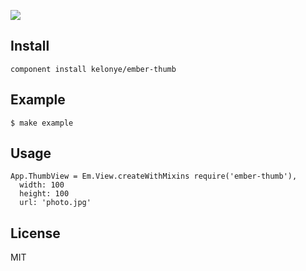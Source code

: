 
![](https://dl.dropbox.com/u/30162278/ember-thumb.png) 

Install
---

```
component install kelonye/ember-thumb
```

Example
---

    $ make example

Usage
---

```
App.ThumbView = Em.View.createWithMixins require('ember-thumb'),
  width: 100
  height: 100
  url: 'photo.jpg'
```

License
---

MIT